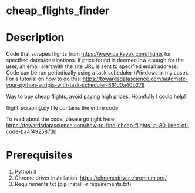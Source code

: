# cheap_flights_finder

# Description 

Code that scrapes flights from https://www.ca.kayak.com/flights for specified dates/destinations. If price found is deemed low enough for the user, an email alert with the site URL is sent to specified email address. Code can be run periodically using a task scheduler (Windows in my case). For a tutorial on how to do this: https://towardsdatascience.com/automate-your-python-scripts-with-task-scheduler-661d0a40b279

Way to buy cheap flights, avoid paying high prices. Hopefully I could help!

flight_scraping.py file contains the entire code

To read about the code, please go right here: https://towardsdatascience.com/how-to-find-cheap-flights-in-80-lines-of-code-ba4f492587db


# Prerequisites

1. Python 3 
2. Chrome driver installation: https://chromedriver.chromium.org/
3. Requirements.txt (pip install -r requirements.txt)

